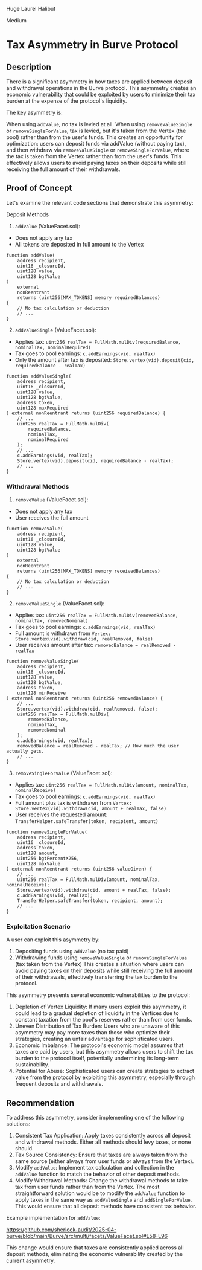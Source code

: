 Huge Laurel Halibut

Medium

# Tax Asymmetry in Burve Protocol

## Description
There is a significant asymmetry in how taxes are applied between deposit and withdrawal operations in the Burve protocol. This asymmetry creates an economic vulnerability that could be exploited by users to minimize their tax burden at the expense of the protocol's liquidity.

The key asymmetry is:

When using `addValue`, no tax is levied at all.
When using `removeValueSingle` or `removeSingleForValue`, tax is levied, but it's taken from the Vertex (the pool) rather than from the user's funds.
This creates an opportunity for optimization: users can deposit funds via addValue (without paying tax), and then withdraw via `removeValueSingle` or `removeSingleForValue`, where the tax is taken from the Vertex rather than from the user's funds. This effectively allows users to avoid paying taxes on their deposits while still receiving the full amount of their withdrawals.

## Proof of Concept
Let's examine the relevant code sections that demonstrate this asymmetry:

Deposit Methods
1. `addValue` (ValueFacet.sol):
- Does not apply any tax
- All tokens are deposited in full amount to the Vertex
```solidity
function addValue(
    address recipient,
    uint16 _closureId,
    uint128 value,
    uint128 bgtValue
)
    external
    nonReentrant
    returns (uint256[MAX_TOKENS] memory requiredBalances)
{
    // No tax calculation or deduction
    // ...
}
```
2. `addValueSingle` (ValueFacet.sol):
- Applies tax: `uint256 realTax = FullMath.mulDiv(requiredBalance, nominalTax, nominalRequired)`
- Tax goes to pool earnings: `c.addEarnings(vid, realTax)`
- Only the amount after tax is deposited: `Store.vertex(vid).deposit(cid, requiredBalance - realTax)`

```solidity
function addValueSingle(
    address recipient,
    uint16 _closureId,
    uint128 value,
    uint128 bgtValue,
    address token,
    uint128 maxRequired
) external nonReentrant returns (uint256 requiredBalance) {
    // ...
    uint256 realTax = FullMath.mulDiv(
        requiredBalance,
        nominalTax,
        nominalRequired
    );
    // ...
    c.addEarnings(vid, realTax);
    Store.vertex(vid).deposit(cid, requiredBalance - realTax);
    // ...
}
```
### Withdrawal Methods
1. `removeValue` (ValueFacet.sol):
- Does not apply any tax
- User receives the full amount
```solidity
function removeValue(
    address recipient,
    uint16 _closureId,
    uint128 value,
    uint128 bgtValue
)
    external
    nonReentrant
    returns (uint256[MAX_TOKENS] memory receivedBalances)
{
    // No tax calculation or deduction
    // ...
}
```
2. `removeValueSingle` (ValueFacet.sol):
- Applies tax: `uint256 realTax = FullMath.mulDiv(removedBalance, nominalTax, removedNominal)`
- Tax goes to pool earnings: `c.addEarnings(vid, realTax)`
- Full amount is withdrawn from `Vertex: Store.vertex(vid).withdraw(cid, realRemoved, false)`
- User receives amount after tax: `removedBalance = realRemoved - realTax`
```solidity
function removeValueSingle(
    address recipient,
    uint16 _closureId,
    uint128 value,
    uint128 bgtValue,
    address token,
    uint128 minReceive
) external nonReentrant returns (uint256 removedBalance) {
    // ...
    Store.vertex(vid).withdraw(cid, realRemoved, false);
    uint256 realTax = FullMath.mulDiv(
        removedBalance,
        nominalTax,
        removedNominal
    );
    c.addEarnings(vid, realTax);
    removedBalance = realRemoved - realTax; // How much the user actually gets.
    // ...
}
```
3. `removeSingleForValue` (ValueFacet.sol):
- Applies tax: `uint256 realTax = FullMath.mulDiv(amount, nominalTax, nominalReceive)`
- Tax goes to pool earnings: `c.addEarnings(vid, realTax)`
- Full amount plus tax is withdrawn from `Vertex: Store.vertex(vid).withdraw(cid, amount + realTax, false)`
- User receives the requested amount: `TransferHelper.safeTransfer(token, recipient, amount)`
```solidity
function removeSingleForValue(
    address recipient,
    uint16 _closureId,
    address token,
    uint128 amount,
    uint256 bgtPercentX256,
    uint128 maxValue
) external nonReentrant returns (uint256 valueGiven) {
    // ...
    uint256 realTax = FullMath.mulDiv(amount, nominalTax, nominalReceive);
    Store.vertex(vid).withdraw(cid, amount + realTax, false);
    c.addEarnings(vid, realTax);
    TransferHelper.safeTransfer(token, recipient, amount);
    // ...
}
```
### Exploitation Scenario
A user can exploit this asymmetry by:

1. Depositing funds using `addValue` (no tax paid)
2. Withdrawing funds using `removeValueSingle` or `removeSingleForValue` (tax taken from the Vertex)
This creates a situation where users can avoid paying taxes on their deposits while still receiving the full amount of their withdrawals, effectively transferring the tax burden to the protocol.

This asymmetry presents several economic vulnerabilities to the protocol:

1. Depletion of Vertex Liquidity: If many users exploit this asymmetry, it could lead to a gradual depletion of liquidity in the Vertices due to constant taxation from the pool's reserves rather than from user funds.
2. Uneven Distribution of Tax Burden: Users who are unaware of this asymmetry may pay more taxes than those who optimize their strategies, creating an unfair advantage for sophisticated users.
3. Economic Imbalance: The protocol's economic model assumes that taxes are paid by users, but this asymmetry allows users to shift the tax burden to the protocol itself, potentially undermining its long-term sustainability.
4. Potential for Abuse: Sophisticated users can create strategies to extract value from the protocol by exploiting this asymmetry, especially through frequent deposits and withdrawals.

## Recommendation
To address this asymmetry, consider implementing one of the following solutions:

1. Consistent Tax Application: Apply taxes consistently across all deposit and withdrawal methods. Either all methods should levy taxes, or none should.
2. Tax Source Consistency: Ensure that taxes are always taken from the same source (either always from user funds or always from the Vertex).
3. Modify `addValue`: Implement tax calculation and collection in the `addValue` function to match the behavior of other deposit methods.
4. Modify Withdrawal Methods: Change the withdrawal methods to take tax from user funds rather than from the Vertex.
The most straightforward solution would be to modify the `addValue` function to apply taxes in the same way as `addValueSingle` and `addSingleForValue`. This would ensure that all deposit methods have consistent tax behavior.

Example implementation for `addValue`:

https://github.com/sherlock-audit/2025-04-burve/blob/main/Burve/src/multi/facets/ValueFacet.sol#L58-L96

This change would ensure that taxes are consistently applied across all deposit methods, eliminating the economic vulnerability created by the current asymmetry.
